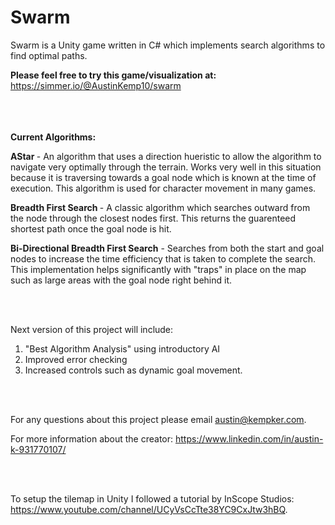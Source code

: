 # Swarm
Swarm is a Unity game written in C# which implements search algorithms to find optimal paths. 



<b>Please feel free to try this game/visualization at: </b>https://simmer.io/@AustinKemp10/swarm

<br>
<br>
<br>
<b>Current Algorithms: </b>

<b>AStar </b> - An algorithm that uses a direction hueristic to allow the algorithm to navigate very optimally through the terrain. Works very well in this situation because it is traversing towards a goal node which is known at the time of execution. This algorithm is used for character movement in many games.

<b>Breadth First Search </b>- A classic algorithm which searches outward from the node through the closest nodes first. This returns the guarenteed shortest path once the goal node is hit.

<b>Bi-Directional Breadth First Search</b> - Searches from both the start and goal nodes to increase the time efficiency that is taken to complete the search. This implementation helps significantly with "traps" in place on the map such as large areas with the goal node right behind it. 

<br>
<br>

Next version of this project will include:
  1. "Best Algorithm Analysis" using introductory AI
  2. Improved error checking
  3. Increased controls such as dynamic goal movement. 
  
  <br>
  <br>

For any questions about this project please email austin@kempker.com.
<br>

For more information about the creator: https://www.linkedin.com/in/austin-k-931770107/

<br>
<br>


To setup the tilemap in Unity I followed a tutorial by InScope Studios: https://www.youtube.com/channel/UCyVsCcTte38YC9CxJtw3hBQ. 
